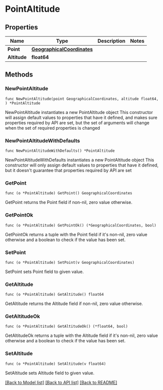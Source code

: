 # PointAltitude

## Properties

Name | Type | Description | Notes
------------ | ------------- | ------------- | -------------
**Point** | [**GeographicalCoordinates**](GeographicalCoordinates.md) |  | 
**Altitude** | **float64** |  | 

## Methods

### NewPointAltitude

`func NewPointAltitude(point GeographicalCoordinates, altitude float64, ) *PointAltitude`

NewPointAltitude instantiates a new PointAltitude object
This constructor will assign default values to properties that have it defined,
and makes sure properties required by API are set, but the set of arguments
will change when the set of required properties is changed

### NewPointAltitudeWithDefaults

`func NewPointAltitudeWithDefaults() *PointAltitude`

NewPointAltitudeWithDefaults instantiates a new PointAltitude object
This constructor will only assign default values to properties that have it defined,
but it doesn't guarantee that properties required by API are set

### GetPoint

`func (o *PointAltitude) GetPoint() GeographicalCoordinates`

GetPoint returns the Point field if non-nil, zero value otherwise.

### GetPointOk

`func (o *PointAltitude) GetPointOk() (*GeographicalCoordinates, bool)`

GetPointOk returns a tuple with the Point field if it's non-nil, zero value otherwise
and a boolean to check if the value has been set.

### SetPoint

`func (o *PointAltitude) SetPoint(v GeographicalCoordinates)`

SetPoint sets Point field to given value.


### GetAltitude

`func (o *PointAltitude) GetAltitude() float64`

GetAltitude returns the Altitude field if non-nil, zero value otherwise.

### GetAltitudeOk

`func (o *PointAltitude) GetAltitudeOk() (*float64, bool)`

GetAltitudeOk returns a tuple with the Altitude field if it's non-nil, zero value otherwise
and a boolean to check if the value has been set.

### SetAltitude

`func (o *PointAltitude) SetAltitude(v float64)`

SetAltitude sets Altitude field to given value.



[[Back to Model list]](../README.md#documentation-for-models) [[Back to API list]](../README.md#documentation-for-api-endpoints) [[Back to README]](../README.md)


